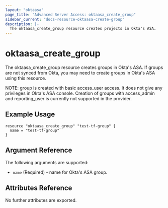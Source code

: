 ```yaml
---
layout: "oktaasa"
page_title: "Advanced Server Access: oktaasa_create_group"
sidebar_current: "docs-resource-oktaasa-create-group"
description: |-
  The oktaasa_create_group resource creates projects in Okta's ASA.
---
```


# oktaasa\_create\_group

The oktaasa_create_group resource creates groups in Okta's ASA.  If groups are not synced from Okta, you may need to create groups in Okta's ASA using this resource.

NOTE: group is created with basic access_user access. It does not give any privileges in Okta's ASA console. Creation of groups with access_admin and reporting_user is currently not supported in the provider.


## Example Usage

```hcl
resource "oktaasa_create_group" "test-tf-group" {
  name = "test-tf-group"
}
```


## Argument Reference

The following arguments are supported:

* `name` (Required) - name for Okta's ASA group.


## Attributes Reference

No further attributes are exported.


